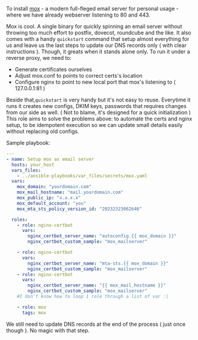To install [mox](https://github.com/mjl-/mox) - a modern full-fleged email server for personal usage - where we have already webserver listening to 80 and 443.

Mox is cool. A single binary for quickly spinning an email server without throwing too much effort to postfix, dovecot, roundcube and the like. 
It also comes with a handy `quickstart` command that setup almost everything for us and leave us the last steps to update our DNS records only ( with clear instructions ). 
Though, it greats when it stands alone only. To run it under a reverse proxy, we need to:
- Generate certificates ourselves
- Adjust mox.conf to points to correct certs's location
- Configure nginx to point to new local port that mox's listening to ( 127.0.0.1:81 )

Beside that,`quickstart` is very handy but it's not easy to reuse. Everytime it runs it creates new configs, DKIM keys, passwords that requires changes from our side as well. ( Not to blame, it's designed for a quick initialization )
This role aims to solve the problems above: to automate the certs and nginx setup, to be idempotent execution so we can update small details easily without replacing old configs. 

Sample playbook:
```yaml
---
- name: Setup mox as email server
  hosts: your_host 
  vars_files: 
    - ../ansible-playbooks/var_files/secrets/mox.yaml
  vars:
    mox_domain: "yourdomain.com"
    mox_mail_hostname: "mail.yourdomain.com"
    mox_public_ip: "x.x.x.x"
    mox_default_account: "you"
    mox_mta_sts_policy_version_id: "20232323062646"

  roles: 
    - role: nginx-certbot 
      vars:
        nginx_certbot_server_name: "autoconfig.{{ mox_domain }}"
        nginx_certbot_custom_sample: "mox_mailserver"

    - role: nginx-certbot 
      vars:
        nginx_certbot_server_name: "mta-sts.{{ mox_domain }}"
        nginx_certbot_custom_sample: "mox_mailserver"
    - role: nginx-certbot 
      vars:
        nginx_certbot_server_name: "{{ mox_mail_hostname }}"
        nginx_certbot_custom_sample: "mox_mailserver"
    #I don't know how to loop 1 role through a list of var :| 

    - role: mox
      tags: mox
```

We still need to update DNS records at the end of the process ( just once though ). No magic with that step. 